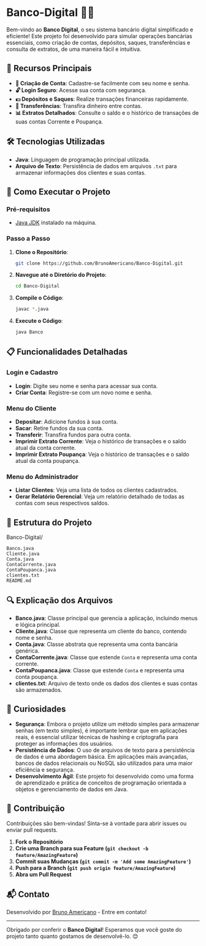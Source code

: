 # Banco-Digital 🏦✨

Bem-vindo ao **Banco Digital**, o seu sistema bancário digital simplificado e eficiente! Este projeto foi desenvolvido para simular operações bancárias essenciais, como criação de contas, depósitos, saques, transferências e consulta de extratos, de uma maneira fácil e intuitiva.

## 🌟 Recursos Principais

- **🔐 Criação de Conta**: Cadastre-se facilmente com seu nome e senha.
- **🔓 Login Seguro**: Acesse sua conta com segurança.
- **💵 Depósitos e Saques**: Realize transações financeiras rapidamente.
- **💸 Transferências**: Transfira dinheiro entre contas.
- **📊 Extratos Detalhados**: Consulte o saldo e o histórico de transações de suas contas Corrente e Poupança.

## 🛠 Tecnologias Utilizadas

- **Java**: Linguagem de programação principal utilizada.
- **Arquivo de Texto**: Persistência de dados em arquivos `.txt` para armazenar informações dos clientes e suas contas.

## 🚀 Como Executar o Projeto

### Pré-requisitos

- [Java JDK](https://www.oracle.com/java/technologies/javase-jdk11-downloads.html) instalado na máquina.

### Passo a Passo

1. **Clone o Repositório**:
    ```sh
    git clone https://github.com/BrunoAmericano/Banco-Digital.git
    ```

2. **Navegue até o Diretório do Projeto**:
    ```sh
    cd Banco-Digital
    ```

3. **Compile o Código**:
    ```sh
    javac *.java
    ```

4. **Execute o Código**:
    ```sh
    java Banco
    ```

## 📋 Funcionalidades Detalhadas

### Login e Cadastro
- **Login**: Digite seu nome e senha para acessar sua conta.
- **Criar Conta**: Registre-se com um novo nome e senha.

### Menu do Cliente
- **Depositar**: Adicione fundos à sua conta.
- **Sacar**: Retire fundos da sua conta.
- **Transferir**: Transfira fundos para outra conta.
- **Imprimir Extrato Corrente**: Veja o histórico de transações e o saldo atual da conta corrente.
- **Imprimir Extrato Poupança**: Veja o histórico de transações e o saldo atual da conta poupança.

### Menu do Administrador
- **Listar Clientes**: Veja uma lista de todos os clientes cadastrados.
- **Gerar Relatório Gerencial**: Veja um relatório detalhado de todas as contas com seus respectivos saldos.

## 📁 Estrutura do Projeto

Banco-Digital/

    Banco.java
    Cliente.java
    Conta.java
    ContaCorrente.java
    ContaPoupanca.java
    clientes.txt
    README.md

## 🔍 Explicação dos Arquivos

- **Banco.java**: Classe principal que gerencia a aplicação, incluindo menus e lógica principal.
- **Cliente.java**: Classe que representa um cliente do banco, contendo nome e senha.
- **Conta.java**: Classe abstrata que representa uma conta bancária genérica.
- **ContaCorrente.java**: Classe que estende `Conta` e representa uma conta corrente.
- **ContaPoupanca.java**: Classe que estende `Conta` e representa uma conta poupança.
- **clientes.txt**: Arquivo de texto onde os dados dos clientes e suas contas são armazenados.

## 🧐 Curiosidades

- **Segurança**: Embora o projeto utilize um método simples para armazenar senhas (em texto simples), é importante lembrar que em aplicações reais, é essencial utilizar técnicas de hashing e criptografia para proteger as informações dos usuários.
- **Persistência de Dados**: O uso de arquivos de texto para a persistência de dados é uma abordagem básica. Em aplicações mais avançadas, bancos de dados relacionais ou NoSQL são utilizados para uma maior eficiência e segurança.
- **Desenvolvimento Ágil**: Este projeto foi desenvolvido como uma forma de aprendizado e prática de conceitos de programação orientada a objetos e gerenciamento de dados em Java.

## 🤝 Contribuição

Contribuições são bem-vindas! Sinta-se à vontade para abrir issues ou enviar pull requests.

1. **Fork o Repositório**
2. **Crie uma Branch para sua Feature (`git checkout -b feature/AmazingFeature`)**
3. **Commit suas Mudanças (`git commit -m 'Add some AmazingFeature'`)**
4. **Push para a Branch (`git push origin feature/AmazingFeature`)**
5. **Abra um Pull Request**

## 📬 Contato

Desenvolvido por [Bruno Americano](https://github.com/BrunoAmericano) - Entre em contato!

---

Obrigado por conferir o **Banco Digital**! Esperamos que você goste do projeto tanto quanto gostamos de desenvolvê-lo. 😊